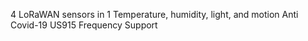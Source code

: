 4 LoRaWAN sensors in 1
Temperature, humidity, light, and motion
Anti Covid-19
US915 Frequency Support
